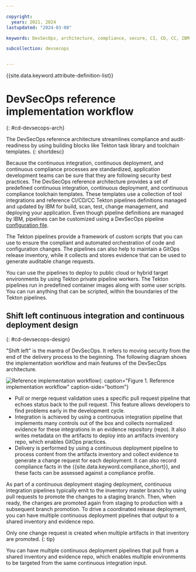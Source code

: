 ```yaml
---

copyright:
  years: 2021, 2024
lastupdated: "2024-03-08"

keywords: DevSecOps, architecture, compliance, secure, CI, CD, CC, IBM Cloud

subcollection: devsecops


---
```


{{site.data.keyword.attribute-definition-list}}

# DevSecOps reference implementation workflow
{: #cd-devsecops-arch}


The DevSecOps reference architecture streamlines compliance and audit-readiness by using building blocks like Tekton task library and toolchain templates.
{: shortdesc}

Because the continuous integration, continuous deployment, and continuous compliance processes are standardized, application development teams can be sure that they are following security best practices. The DevSecOps reference architecture provides a set of predefined continuous integration, continuous deployment, and continuous compliance toolchain templates. These templates use a collection of tool integrations and reference CI/CD/CC Tekton pipelines definitions managed and updated by IBM for build, scan, test, change management, and deploying your application. Even though pipeline definitions are managed by IBM, pipelines can be customized using a DevSecOps pipeline [configuration file](/docs/devsecops?topic=devsecops-cd-devsecops-apps-byoa).

The Tekton pipelines provide a framework of custom scripts that you can use to ensure the compliant and automated orchestration of code and configuration changes. The pipelines can also help to maintain a GitOps release inventory, while it collects and stores evidence that can be used to generate auditable change requests.

You can use the pipelines to deploy to public cloud or hybrid target environments by using Tekton private pipeline workers. The Tekton pipelines run in predefined container images along with some user scripts. You can run anything that can be scripted, within the boundaries of the Tekton pipelines.

## Shift left continuous integration and continuous deployment design
{: #cd-devsecops-design}

"Shift left" is the mantra of DevSecOps. It refers to moving security from the end of the delivery process to the beginning. The following diagram shows the implementation workflow and main features of the DevSecOps architecture.

![Reference implementation workflow](images/cm-arch.png "Reference implementation workflow"){: caption="Figure 1. Reference implementation workflow" caption-side="bottom"}

* Pull or merge request validation uses a specific pull request pipeline that echoes status back to the pull request. This feature allows developers to find problems early in the development cycle.
* Integration is achieved by using a continuous integration pipeline that implements many controls out of the box and collects normalized evidence for these integrations in an evidence repository (repo). It also writes metadata on the artifacts to deploy into an artifacts inventory repo, which enables GitOps practices.
* Delivery is performed by using a continuous deployment pipeline to process content from the artifacts inventory and collect evidence to generate a change request for each deployment. It can also record compliance facts in the {{site.data.keyword.compliance_short}}, and these facts can be assessed against a compliance profile.

As part of a continuous deployment staging deployment, continuous integration pipelines typically emit to the inventory master branch by using pull requests to promote the changes to a staging branch. Then, when ready, the changes are promoted again from staging to production with a subsequent branch promotion. To drive a coordinated release deployment, you can have multiple continuous deployment pipelines that output to a shared inventory and evidence repo.

Only one change request is created when multiple artifacts in that inventory are promoted.
{: tip}

You can have multiple continuous deployment pipelines that pull from a shared inventory and evidence repo, which enables multiple environments to be targeted from the same continuous integration input.
